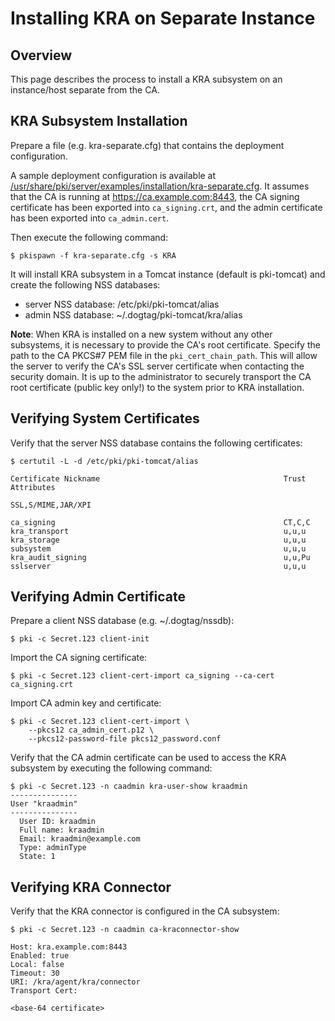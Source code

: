 Installing KRA on Separate Instance
===================================

Overview
--------

This page describes the process to install a KRA subsystem on an instance/host separate from the CA.

KRA Subsystem Installation
--------------------------

Prepare a file (e.g. kra-separate.cfg) that contains the deployment configuration.

A sample deployment configuration is available at [/usr/share/pki/server/examples/installation/kra-separate.cfg](../../../base/server/examples/installation/kra-separate.cfg).
It assumes that the CA is running at https://ca.example.com:8443,
the CA signing certificate has been exported into `ca_signing.crt`,
and the admin certificate has been exported into `ca_admin.cert`.

Then execute the following command:

```
$ pkispawn -f kra-separate.cfg -s KRA
```

It will install KRA subsystem in a Tomcat instance (default is pki-tomcat) and create the following NSS databases:
* server NSS database: /etc/pki/pki-tomcat/alias
* admin NSS database: ~/.dogtag/pki-tomcat/kra/alias

**Note**: When KRA is installed on a new system without any other subsystems,
it is necessary to provide the CA's root certificate. Specify the path to
the CA PKCS#7 PEM file in the `pki_cert_chain_path`. This will allow the server
to verify the CA's SSL server certificate when contacting the security domain.
It is up to the administrator to securely transport the CA root certificate
(public key only!) to the system prior to KRA installation.

Verifying System Certificates
-----------------------------

Verify that the server NSS database contains the following certificates:

```
$ certutil -L -d /etc/pki/pki-tomcat/alias

Certificate Nickname                                         Trust Attributes
                                                             SSL,S/MIME,JAR/XPI

ca_signing                                                   CT,C,C
kra_transport                                                u,u,u
kra_storage                                                  u,u,u
subsystem                                                    u,u,u
kra_audit_signing                                            u,u,Pu
sslserver                                                    u,u,u
```

Verifying Admin Certificate
---------------------------

Prepare a client NSS database (e.g. ~/.dogtag/nssdb):

```
$ pki -c Secret.123 client-init
```

Import the CA signing certificate:

```
$ pki -c Secret.123 client-cert-import ca_signing --ca-cert ca_signing.crt
```

Import CA admin key and certificate:

```
$ pki -c Secret.123 client-cert-import \
    --pkcs12 ca_admin_cert.p12 \
    --pkcs12-password-file pkcs12_password.conf
```

Verify that the CA admin certificate can be used to access the KRA subsystem by executing the following command:

```
$ pki -c Secret.123 -n caadmin kra-user-show kraadmin
---------------
User "kraadmin"
---------------
  User ID: kraadmin
  Full name: kraadmin
  Email: kraadmin@example.com
  Type: adminType
  State: 1
```

Verifying KRA Connector
-----------------------

Verify that the KRA connector is configured in the CA subsystem:

```
$ pki -c Secret.123 -n caadmin ca-kraconnector-show

Host: kra.example.com:8443
Enabled: true
Local: false
Timeout: 30
URI: /kra/agent/kra/connector
Transport Cert:

<base-64 certificate>
```
